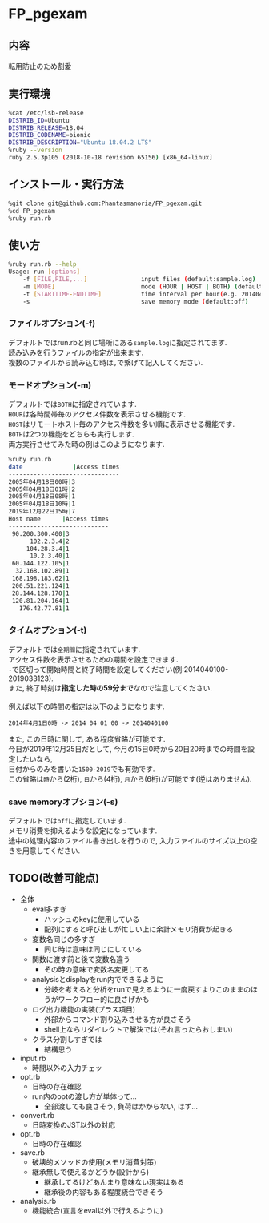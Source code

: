 # FP_pgexam

## 内容

転用防止のため割愛

## 実行環境

```sh
%cat /etc/lsb-release
DISTRIB_ID=Ubuntu
DISTRIB_RELEASE=18.04
DISTRIB_CODENAME=bionic
DISTRIB_DESCRIPTION="Ubuntu 18.04.2 LTS"
%ruby --version
ruby 2.5.3p105 (2018-10-18 revision 65156) [x86_64-linux]
```

## インストール・実行方法

```sh
%git clone git@github.com:Phantasmanoria/FP_pgexam.git
%cd FP_pgexam 
%ruby run.rb
```

## 使い方

```sh
%ruby run.rb --help
Usage: run [options]
    -f [FILE,FILE,...]               input files (default:sample.log)
    -m [MODE]                        mode (HOUR | HOST | BOTH) (default:BOTH)
    -t [STARTTIME-ENDTIME]           time interval per hour(e.g. 2014040100-2019033123)(def:all)
    -s                               save memory mode (default:off)
```

### ファイルオプション(-f)

デフォルトではrun.rbと同じ場所にある`sample.log`に指定されてます.  
読み込みを行うファイルの指定が出来ます.  
複数のファイルから読み込む時は`,`で繋げて記入してください.  

### モードオプション(-m)

デフォルトでは`BOTH`に指定されています.  
`HOUR`は各時間帯毎のアクセス件数を表示させる機能です.  
`HOST`はリモートホスト毎のアクセス件数を多い順に表示させる機能です.  
`BOTH`は2つの機能をどちらも実行します.  
両方実行させてみた時の例はこのようになります. 

```sh
%ruby run.rb
date              |Access times
-------------------------------
2005年04月18日00時|3
2005年04月18日01時|2
2005年04月18日08時|1
2005年04月18日10時|1
2019年12月22日15時|7
Host name      |Access times
----------------------------
 90.200.300.400|3
      102.2.3.4|2
     104.28.3.4|1
      10.2.3.40|1
 60.144.122.105|1
  32.168.102.89|1
 168.198.183.62|1
 200.51.221.124|1
 28.144.128.170|1
 120.81.204.164|1
   176.42.77.81|1
```


### タイムオプション(-t)

デフォルトでは`全期間`に指定されています.  
アクセス件数を表示させるための期間を設定できます.  
`-`で区切って開始時間と終了時間を設定してください(例:2014040100-2019033123).  
また, 終了時刻は**指定した時の59分まで**なので注意してください.  
<br>
例えば以下の時間の指定は以下のようになります.  

```
2014年4月1日0時 -> 2014 04 01 00 -> 2014040100
```

また, この日時に関して, ある程度省略が可能です.  
今日が2019年12月25日だとして, 今月の15日0時から20日20時までの時間を設定したいなら,  
日付からのみを書いた`1500-2019`でも有効です.  
この省略は`時`から(2桁), `日`から(4桁), `月`から(6桁)が可能です(逆はありません).  

### save memoryオプション(-s)

デフォルトでは`off`に指定しています.  
メモリ消費を抑えるような設定になっています.  
途中の処理内容のファイル書き出しを行うので, 入力ファイルのサイズ以上の空きを用意してください.  


## TODO(改善可能点)

- 全体
  - eval多すぎ
	- ハッシュのkeyに使用している
	- 配列にすると呼び出しが忙しい上に余計メモリ消費が起きる
  - 変数名同じの多すぎ
	- 同じ時は意味は同じにしている
  - 関数に渡す前と後で変数名違う
	- その時の意味で変数名変更してる
  - analysisとdisplayをrun内でできるように
    - 分岐を考えると分析をrunで見えるように一度戻すよりこのままのほうがワークフロー的に良さげかも
  - ログ出力機能の実装(プラス項目)
	- 外部からコマンド割り込みさせる方が良さそう
	- shell上ならリダイレクトで解決では(それ言ったらおしまい)
  - クラス分割しすぎでは
    - 結構思う
- input.rb
  - 時間以外の入力チェッ
- opt.rb
  - 日時の存在確認
  - run内のoptの渡し方が単体って...
    - 全部渡しても良さそう, 負荷はかからない, はず...
- convert.rb
  - 日時変換のJST以外の対応
- opt.rb
  - 日時の存在確認
- save.rb
  - 破壊的メソッドの使用(メモリ消費対策)
  - 継承無しで使えるかどうか(設計から)
	- 継承してるけどあんまり意味ない現実はある
	- 継承後の内容もある程度統合できそう
- analysis.rb
  - 機能統合(宣言をeval以外で行えるように)
  

